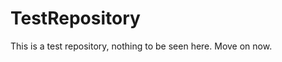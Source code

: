TestRepository
==============

This is a test repository, nothing to be seen here. Move on now. 
 
 
  
 
 
 
 
 
 
 
